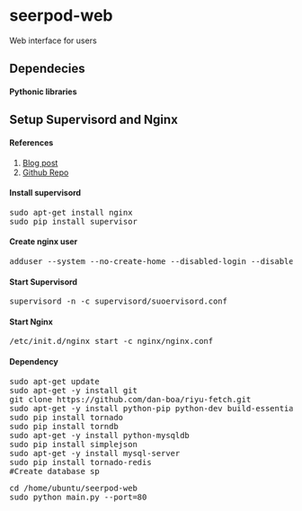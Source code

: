 seerpod-web
===========

Web interface for users

## Dependecies

#### Pythonic libraries


## Setup Supervisord and Nginx

#### References
1. [Blog post](http://chase.io/post/17197274701/)
2. [Github Repo](https://github.com/chaselee/tornado-linode)

#### Install supervisord
<pre>
sudo apt-get install nginx
sudo pip install supervisor
</pre>

#### Create nginx user
<pre>
adduser --system --no-create-home --disabled-login --disabled-password --group nginx
</pre>

#### Start Supervisord
<pre>
supervisord -n -c supervisord/suoervisord.conf
</pre>

#### Start Nginx
<pre>
/etc/init.d/nginx start -c nginx/nginx.conf
</pre>

#### Dependency
<pre>
sudo apt-get update
sudo apt-get -y install git 
git clone https://github.com/dan-boa/riyu-fetch.git
sudo apt-get -y install python-pip python-dev build-essential memcached python-memcache
sudo pip install tornado
sudo pip install torndb
sudo apt-get -y install python-mysqldb
sudo pip install simplejson
sudo apt-get -y install mysql-server
sudo pip install tornado-redis
#Create database sp
</pre>

<pre>
cd /home/ubuntu/seerpod-web
sudo python main.py --port=80
</pre>
